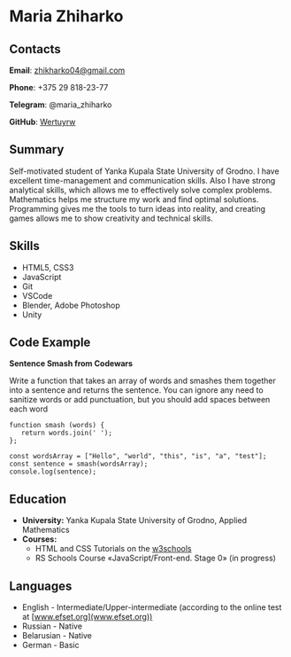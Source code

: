 # Maria Zhiharko

## Contacts

**Email**: zhikharko04@gmail.com

**Phone**: +375 29 818-23-77

**Telegram**: @maria_zhiharko

**GitHub**: [Wertuyrw](https://github.com/Wertuyrw)

## Summary
Self-motivated student of Yanka Kupala State University of Grodno. I have excellent time-management and communication skills. Also I have strong analytical skills, which allows me to effectively solve complex problems. Mathematics helps me structure my work and find optimal solutions. Programming gives me the tools to turn ideas into reality, and creating games allows me to show creativity and technical skills.
## Skills
* HTML5, CSS3
* JavaScript
* Git
* VSCode
* Blender, Adobe Photoshop
* Unity
## Code Example
**Sentence Smash from Codewars**

Write a function that takes an array of words and smashes them together into a sentence and returns the sentence. You can ignore any need to sanitize words or add punctuation, but you should add spaces between each word
```
function smash (words) {
   return words.join(' ');
};

const wordsArray = ["Hello", "world", "this", "is", "a", "test"];
const sentence = smash(wordsArray);
console.log(sentence);
```
## Education
* **University:** Yanka Kupala State University of Grodno, Applied Mathematics
* **Courses:**
    * HTML and CSS Tutorials on the [w3schools](https://w3schools.com)
    * RS Schools Course «JavaScript/Front-end. Stage 0» (in progress)
## Languages
* English - Intermediate/Upper-intermediate (according to the online test at [www.efset.org](www.efset.org))
* Russian - Native
* Belarusian - Native
* German - Basic